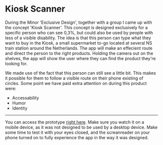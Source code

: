 # Kiosk Scanner

During the Minor 'Exclusive Design', together with a group I came up with the concept 'Kiosk Scanner'. This concept is designed exclusively for a specific person who can see 0,3%, but could also be used by people with less of a visible disability. The idea is that this person can type what they want to buy in the Kiosk, a small supermarket to-go located at several NS train station around the Netherlands. The app will make an effecient route and direct the person to the right products. Holding the camera out on the shelves, the app will show the user where they can find the product they're looking for.

We made use of the fact that this person can still see a little bit. This makes it possible for them to follow a visible route on their phone existing of circles. Some point we have paid extra attention on during this product were:

- Accessability
- Humor
- Identity

---

You can access the prototype [right here](https://emmabons.github.io/kioskscanner/). Make sure you watch it on a mobile device, as it was not designed to be used by a desktop device. Make some time to test it with your eyes closed, and the screanreader on your phone turned on to fully experience the app in the way it was designed.
